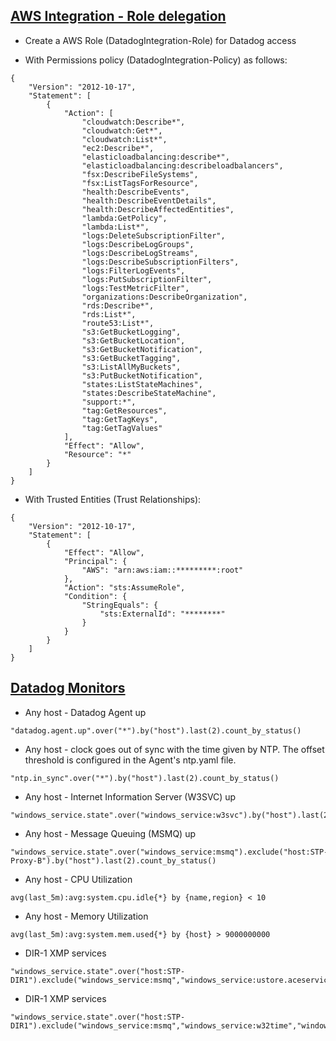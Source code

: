 ## [AWS Integration - Role delegation]()

* Create a AWS Role (DatadogIntegration-Role) for Datadog access
 
* With Permissions policy (DatadogIntegration-Policy) as follows:

```
{
    "Version": "2012-10-17",
    "Statement": [
        {
            "Action": [
                "cloudwatch:Describe*",
                "cloudwatch:Get*",
                "cloudwatch:List*",
                "ec2:Describe*",
                "elasticloadbalancing:describe*",
                "elasticloadbalancing:describeloadbalancers",
                "fsx:DescribeFileSystems",
                "fsx:ListTagsForResource",
                "health:DescribeEvents",
                "health:DescribeEventDetails",
                "health:DescribeAffectedEntities",
                "lambda:GetPolicy",
                "lambda:List*",
                "logs:DeleteSubscriptionFilter",
                "logs:DescribeLogGroups",
                "logs:DescribeLogStreams",
                "logs:DescribeSubscriptionFilters",
                "logs:FilterLogEvents",
                "logs:PutSubscriptionFilter",
                "logs:TestMetricFilter",
                "organizations:DescribeOrganization",
                "rds:Describe*",
                "rds:List*",
                "route53:List*",
                "s3:GetBucketLogging",
                "s3:GetBucketLocation",
                "s3:GetBucketNotification",
                "s3:GetBucketTagging",
                "s3:ListAllMyBuckets",
                "s3:PutBucketNotification",
                "states:ListStateMachines",
                "states:DescribeStateMachine",
                "support:*",
                "tag:GetResources",
                "tag:GetTagKeys",
                "tag:GetTagValues"
            ],
            "Effect": "Allow",
            "Resource": "*"
        }
    ]
}
```


* With Trusted Entities (Trust Relationships):

```
{
    "Version": "2012-10-17",
    "Statement": [
        {
            "Effect": "Allow",
            "Principal": {
                "AWS": "arn:aws:iam::*********:root"
            },
            "Action": "sts:AssumeRole",
            "Condition": {
                "StringEquals": {
                    "sts:ExternalId": "********"
                }
            }
        }
    ]
}
```


## [Datadog Monitors]()

* Any host - Datadog Agent up
```
"datadog.agent.up".over("*").by("host").last(2).count_by_status()
```

* Any host - clock goes out of sync with the time given by NTP. The offset threshold is configured in the Agent's ntp.yaml file.
```
"ntp.in_sync".over("*").by("host").last(2).count_by_status()
```

* Any host - Internet Information Server (W3SVC) up
```
"windows_service.state".over("windows_service:w3svc").by("host").last(2).count_by_status()
```

* Any host - Message Queuing (MSMQ) up 
```
"windows_service.state".over("windows_service:msmq").exclude("host:STP-Proxy-B").by("host").last(2).count_by_status()
```

* Any host - CPU Utilization
```
avg(last_5m):avg:system.cpu.idle{*} by {name,region} < 10
```


* Any host - Memory Utilization
```
avg(last_5m):avg:system.mem.used{*} by {host} > 9000000000
```

* DIR-1 XMP services
```
"windows_service.state".over("host:STP-DIR1").exclude("windows_service:msmq","windows_service:ustore.aceservice","windows_service:ustore.officeservice","windows_service:ustore.taskscheduler","windows_service:w32time","windows_service:w3svc").by("host","windows_service").last(2).count_by_status()
```

* DIR-1 XMP services
```
"windows_service.state".over("host:STP-DIR1").exclude("windows_service:msmq","windows_service:w32time","windows_service:w3svc","windows_service:xmpservicecloudgateway","windows_service:xmpserviceicp","windows_service:xmpserviceicpasynch","service:xmpservicejobreport","windows_service:xmpservicequeuemgr","windows_service:xmpservicerip2image","windows_service:xmpservicescheduler","windows_service:xmpservicetracking","windows_service:xmpservicetracking2cloud").by("host","windows_service").last(2).count_by_status()
```
